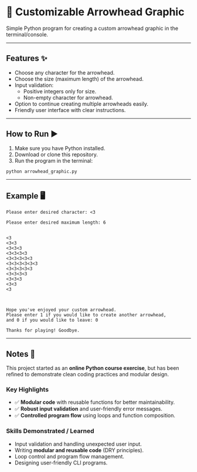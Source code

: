# 🎯 Customizable Arrowhead Graphic

Simple Python program for creating a custom arrowhead graphic in the terminal/console.

---

## Features ✨
- Choose any character for the arrowhead.
- Choose the size (maximum length) of the arrowhead.
- Input validation:
  - Positive integers only for size.
  - Non-empty character for arrowhead.
- Option to continue creating multiple arrowheads easily.
- Friendly user interface with clear instructions.

---

## How to Run ▶️
1. Make sure you have Python installed.
2. Download or clone this repository.
3. Run the program in the terminal:

```bash
python arrowhead_graphic.py
````

---

## Example 🖥

```
Please enter desired character: <3

Please enter desired maximum length: 6


<3
<3<3
<3<3<3
<3<3<3<3
<3<3<3<3<3
<3<3<3<3<3<3
<3<3<3<3<3
<3<3<3<3
<3<3<3
<3<3
<3



Hope you've enjoyed your custom arrowhead. 
Please enter 1 if you would like to create another arrowhead,
and 0 if you would like to leave: 0

Thanks for playing! Goodbye.
```

---

## Notes 📝

This project started as an **online Python course exercise**, but has been refined to demonstrate clean coding practices and modular design.

### Key Highlights
- ✅ **Modular code** with reusable functions for better maintainability.
- ✅ **Robust input validation** and user-friendly error messages.
- ✅ **Controlled program flow** using loops and function composition.

### Skills Demonstrated / Learned
- Input validation and handling unexpected user input.
- Writing **modular and reusable code** (DRY principles).
- Loop control and program flow management.
- Designing user-friendly CLI programs.

